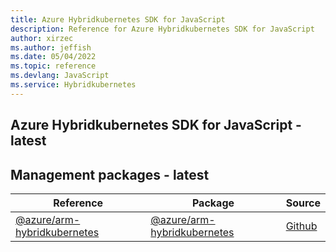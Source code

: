 ```yaml
---
title: Azure Hybridkubernetes SDK for JavaScript
description: Reference for Azure Hybridkubernetes SDK for JavaScript
author: xirzec
ms.author: jeffish
ms.date: 05/04/2022
ms.topic: reference
ms.devlang: JavaScript
ms.service: Hybridkubernetes
---
```

## Azure Hybridkubernetes SDK for JavaScript - latest
## Management packages - latest
| Reference | Package | Source |
|---|---|---|
|[@azure/arm-hybridkubernetes](javascript/api/overview/azure/arm-hybridkubernetes-readme)|[@azure/arm-hybridkubernetes](https://www.npmjs.com/package/@azure/arm-hybridkubernetes)|[Github](https://github.com/Azure/azure-sdk-for-js/blob/main/sdk/hybridkubernetes/arm-hybridkubernetes)|

